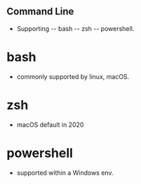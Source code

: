 
## Command Line
- Supporting
-- bash
-- zsh
-- powershell. 

# bash
- commonly supported by linux, macOS.

# zsh
- macOS default in 2020

# powershell
- supported within a Windows env.



